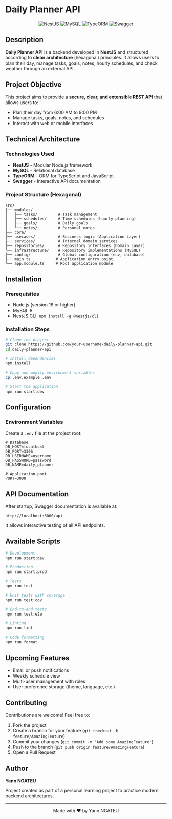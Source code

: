 # Daily Planner API

<div align="center">
  <img src="https://img.shields.io/badge/NestJS-E0234E?style=for-the-badge&logo=nestjs&logoColor=white" alt="NestJS">
  <img src="https://img.shields.io/badge/MySQL-005C84?style=for-the-badge&logo=mysql&logoColor=white" alt="MySQL">
  <img src="https://img.shields.io/badge/TypeORM-FE0803?style=for-the-badge&logo=typeorm&logoColor=white" alt="TypeORM">
  <img src="https://img.shields.io/badge/Swagger-85EA2D?style=for-the-badge&logo=swagger&logoColor=black" alt="Swagger">
</div>

## Description

**Daily Planner API** is a backend developed in **NestJS** and structured according to **clean architecture** (hexagonal) principles. It allows users to plan their day, manage tasks, goals, notes, hourly schedules, and check weather through an external API.

## Project Objective

This project aims to provide a **secure, clear, and extensible REST API** that allows users to:

- Plan their day from 6:00 AM to 9:00 PM
- Manage tasks, goals, notes, and schedules
- Interact with web or mobile interfaces

## Technical Architecture

### Technologies Used

- **NestJS** - Modular Node.js framework
- **MySQL** - Relational database
- **TypeORM** - ORM for TypeScript and JavaScript
- **Swagger** - Interactive API documentation

### Project Structure (Hexagonal)

```
src/
├── modules/
│   ├── tasks/         # Task management
│   ├── schedules/     # Time schedules (hourly planning)
│   ├── goals/         # Daily goals
│   └── notes/         # Personal notes
├── core/
├── usecases/          # Business logic (Application Layer)
├── services/          # Internal domain services
├── repositories/      # Repository interfaces (Domain Layer)
└── infrastructure/    # Repository implementations (MySQL)
├── config/            # Global configuration (env, database)
├── main.ts           # Application entry point
└── app.module.ts     # Root application module
```

## Installation

### Prerequisites

- Node.js (version 18 or higher)
- MySQL 8
- NestJS CLI: `npm install -g @nestjs/cli`

### Installation Steps

```bash
# Clone the project
git clone https://github.com/your-username/daily-planner-api.git
cd daily-planner-api

# Install dependencies
npm install

# Copy and modify environment variables
cp .env.example .env

# Start the application
npm run start:dev
```

## Configuration

### Environment Variables

Create a `.env` file at the project root:

```env
# Database
DB_HOST=localhost
DB_PORT=3306
DB_USERNAME=username
DB_PASSWORD=password
DB_NAME=daily_planner

# Application port
PORT=3000
```

## API Documentation

After startup, Swagger documentation is available at:

```
http://localhost:3000/api
```

It allows interactive testing of all API endpoints.

## Available Scripts

```bash
# Development
npm run start:dev

# Production
npm run start:prod

# Tests
npm run test

# Unit tests with coverage
npm run test:cov

# End-to-end tests
npm run test:e2e

# Linting
npm run lint

# Code formatting
npm run format
```

## Upcoming Features

- Email or push notifications
- Weekly schedule view
- Multi-user management with roles
- User preference storage (theme, language, etc.)

## Contributing

Contributions are welcome! Feel free to:

1. Fork the project
2. Create a branch for your feature (`git checkout -b feature/AmazingFeature`)
3. Commit your changes (`git commit -m 'Add some AmazingFeature'`)
4. Push to the branch (`git push origin feature/AmazingFeature`)
5. Open a Pull Request

## Author

**Yann NGATEU**

Project created as part of a personal learning project to practice modern backend architectures.

---

<div align="center">
  Made with ❤️ by Yann NGATEU
</div>
